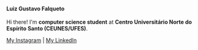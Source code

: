 #### Luiz Gustavo Falqueto

Hi there! I'm **computer science student** at **Centro Universitário Norte do Espírito Santo (CEUNES/UFES)**.

[My Instagram](https://www.instagram.com/luizgfalqueto/) | [My LinkedIn](https://www.linkedin.com/in/luizgfalqueto)
